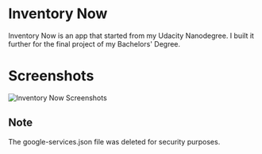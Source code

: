 # Inventory Now
Inventory Now is an app that started from my Udacity Nanodegree. I built it further for the final project of my Bachelors' Degree.

# Screenshots
![Inventory Now Screenshots](https://bn1303files.storage.live.com/y4mzr4tMV58eLgf6_GmQ03ETeM2bVGs1mCHVA_33MqR-JiVoM04qjstoe08Bk8FR8i1XsU2TccKTtZOsAXDyHK_6yE5W6s1XLcyO2JlBdhkATI-ludL_9cKLHyXN3O6KM209hSf_Cgve9njQw4k0Q_65blsYpY71tRXDepkC61Mg7uVLZ9kzLoA1pXQQfLo-_I2/InventoryNow_Screenshots.png?psid=1&width=1195&height=839 "Screenshots")

## Note
The google-services.json file was deleted for security purposes.
